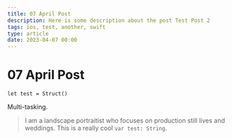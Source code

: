 ```yaml
---
title: 07 April Post
description: Here is some description about the post Test Post 2
tags: ios, test, another, swift
type: article
date: 2023-04-07 00:00
---
```

# 07 April Post

```
let test = Struct()
``` 
Multi-tasking. 

> I am a landscape portraitist who focuses on production still lives and weddings.
This is a really cool `var test: String`.
